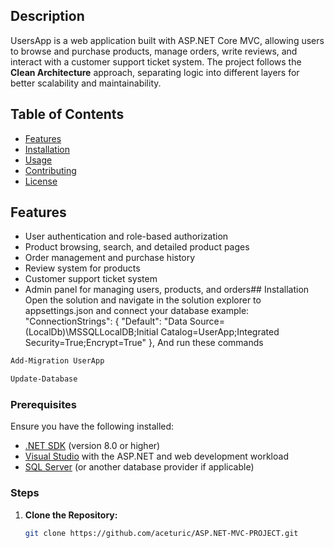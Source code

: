 
## Description

UsersApp is a web application built with ASP.NET Core MVC, allowing users to browse and purchase products, manage orders, write reviews, and interact with a customer support ticket system. The project follows the **Clean Architecture** approach, separating logic into different layers for better scalability and maintainability.

## Table of Contents

- [Features](#features)
- [Installation](#installation)
- [Usage](#usage)
- [Contributing](#contributing)
- [License](#license)

## Features
- User authentication and role-based authorization
- Product browsing, search, and detailed product pages
- Order management and purchase history
- Review system for products
- Customer support ticket system
- Admin panel for managing users, products, and orders## Installation
Open the solution and navigate in the solution explorer to appsettings.json and connect your database example:
"ConnectionStrings": {
    "Default": "Data Source=(LocalDb)\\MSSQLLocalDB;Initial Catalog=UserApp;Integrated Security=True;Encrypt=True"
},
And run these commands
```sh
Add-Migration UserApp
```
```sh
Update-Database
```

### Prerequisites

Ensure you have the following installed:

- [.NET SDK](https://dotnet.microsoft.com/download) (version 8.0 or higher)
- [Visual Studio](https://visualstudio.microsoft.com/) with the ASP.NET and web development workload
- [SQL Server](https://www.microsoft.com/en-us/sql-server) (or another database provider if applicable)

### Steps

1. **Clone the Repository:**

   ```bash
   git clone https://github.com/aceturic/ASP.NET-MVC-PROJECT.git

